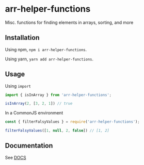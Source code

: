 # arr-helper-functions

Misc. functions for finding elements in arrays, sorting, and more

## Installation

Using npm, `npm i arr-helper-functions`.

Using yarn, `yarn add arr-helper-functions`.

## Usage

Using `import`

```javascript
import { isInArray } from 'arr-helper-functions';

isInArray(2, [3, 2, 1]) // true
```

In a CommonJS environment

```javascript
const { filterFalsyValues } = require('arr-helper-functions');

filterFalsyValues([1, null, 2, false]) // [1, 2]
```

## Documentation

See [DOCS](./docs/modules.md)
